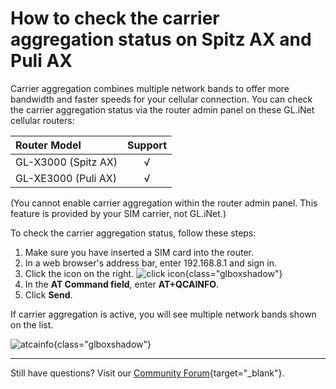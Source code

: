 # How to check the carrier aggregation status on Spitz AX and Puli AX

Carrier aggregation combines multiple network bands to offer more bandwidth and faster speeds for your cellular connection. You can check the carrier aggregation status via the router admin panel on these GL.iNet cellular routers:

| Router Model                   | Support   |
| :----------------------------- | :-------: |
| GL-X3000 (Spitz AX)            | √         |
| GL-XE3000 (Puli AX)            | √         |

(You cannot enable carrier aggregation within the router admin panel. This feature is provided by your SIM carrier, not GL.iNet.)

To check the carrier aggregation status, follow these steps: 

1. Make sure you have inserted a SIM card into the router. 
2. In a web browser's address bar, enter 192.168.8.1 and sign in. 
3. Click the icon on the right. 
    ![click icon](https://static.gl-inet.com/docs/router/en/4/tutorials/carrier_aggregation/cellular-click-icon-right.png){class="glboxshadow"}
4. In the **AT Command field**, enter **AT+QCAINFO**.
5. Click **Send**.

If carrier aggregation is active, you will see multiple network bands shown on the list. 

![atcainfo](https://static.gl-inet.com/docs/router/en/4/tutorials/carrier_aggregation/carrier-aggregation-information.png){class="glboxshadow"}

---

Still have questions? Visit our [Community Forum](https://forum.gl-inet.com){target="_blank"}.
